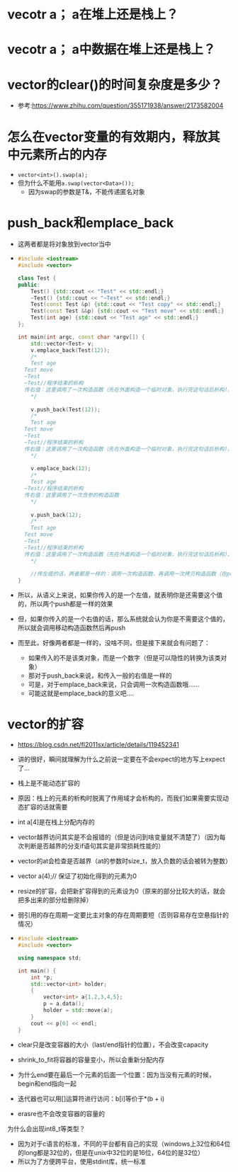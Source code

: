 # vecotr a； a在堆上还是栈上？





# vecotr a； a中数据在堆上还是栈上？





# vector的clear()的时间复杂度是多少？

- 参考:https://www.zhihu.com/question/355171938/answer/2173582004





# 怎么在vector变量的有效期内，释放其中元素所占的内存

- `vector<int>().swap(a);`
- 但为什么不能用`a.swap(vector<Data>());`
  - 因为swap的参数是T&，不能传递匿名对象





# push_back和emplace_back

- 这两者都是将对象放到vector当中

- ```cpp
  #include <iostream>
  #include <vector>
  
  class Test {
  public:
      Test() {std::cout << "Test" << std::endl;}
      ~Test() {std::cout << "~Test" << std::endl;}
      Test(const Test &p) {std::cout << "Test copy" << std::endl;}
      Test(const Test &&p) {std::cout << "Test move" << std::endl;}
      Test(int age) {std::cout << "Test age" << std::endl;}
  };
  
  int main(int argc, const char *argv[]) {
      std::vector<Test> v;
      v.emplace_back(Test(12));
      /*
      Test age
  	Test move
  	~Test
  	~Test//程序结束的析构
  	传右值：这里调用了一次构造函数（先在外面构造一个临时对象，执行完这句话后析构），一次移动构造函数（在emplace_back里面），所以有两次析构
      */
      
      v.push_back(Test(12));
      /*
      Test age
  	Test move
  	~Test
  	~Test//程序结束的析构
  	传右值：这里调用了一次构造函数（先在外面构造一个临时对象，执行完这句话后析构），一次移动构造函数（在push_back里面），所以有两次析构 
      */
      
      v.emplace_back(12);
      /*
      Test age
  	~Test//程序结束的析构
  	传右值：这里调用了一次含参的构造函数
      */
      
      v.push_back(12);
      /*
      Test age
  	Test move
  	~Test
  	~Test//程序结束的析构
  	传右值：这里调用了一次构造函数（先在外面构造一个临时对象，执行完这句话后析构），一次移动构造函数（在push_back里面），所以有两次析构
      */
      
      //传左值的话，两者都是一样的：调用一次构造函数，再调用一次拷贝构造函数（在push_back或emplace_back里面）
  }
  
  ```

- 所以，从语义上来说，如果你传入的是一个左值，就表明你是还需要这个值的，所以两个push都是一样的效果

- 但，如果你传入的是一个右值的话，那么系统就会认为你是不需要这个值的，所以就会调用移动构造函数然后再push

- 而至此，好像两者都是一样的，没啥不同，但是接下来就会有问题了：

  - 如果传入的不是该类对象，而是一个数字（但是可以隐性的转换为该类对象）
  - 那对于push_back来说，和传入一般的右值是一样的
  - 可是，对于emplace_back来说，只会调用一次构造函数哦......
  - 可能这就是emplace_back的意义吧....







# vector的扩容

- https://blog.csdn.net/fl2011sx/article/details/119452341
- 讲的很好，瞬间就理解为什么之前说一定要在不会expect的地方写上expect了...







- 栈上是不能动态扩容的

- 原因：栈上的元素的析构时脱离了作用域才会析构的，而我们如果需要实现动态扩容的话就需要

- int a[4]是在栈上分配内存的

- vector越界访问其实是不会报错的（但是访问到啥变量就不清楚了）（因为每次判断是否越界的分支if语句其实是非常损耗性能的）

- vector的at会检查是否越界（at的参数时size_t，放入负数的话会被转为整数）

- vector<int> a(4);// 保证了初始化得到的元素为0

- resize的扩容，会把新扩容得到的元素设为0（原来的部分比较大的话，就会把多出来的部分给删除掉）

- 弱引用的存在周期一定要比主对象的存在周期要短（否则容易存在空悬指针的情况）

- ```cpp
  #include <iostream>
  #include <vector>
  
  using namespace std;
  
  int main() {
      int *p;
      std::vector<int> holder;
      {
          vector<int> a{1,2,3,4,5};
          p = a.data();
          holder = std::move(a);
      }
      cout << p[0] << endl;
  }
  ```

- clear只是改变容器的大小（last/end指针的位置），不会改变capacity

- shrink_to_fit将容器的容量变小，所以会重新分配内存

- 为什么end要在最后一个元素的后面一个位置：因为当没有元素的时候，begin和end指向一起

- 迭代器也可以用[]运算符进行访问：b[i]等价于*(b + i)

- erasre也不会改变容器的容量的



为什么会出现int8_t等类型？

- 因为对于c语言的标准，不同的平台都有自己的实现（windows上32位和64位的long都是32位的，但是在unix中32位的是16位，64位的是32位）
- 所以为了方便跨平台，使用stdint库，统一标准